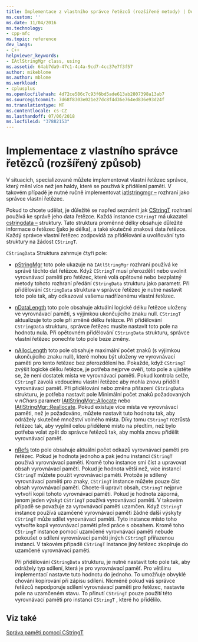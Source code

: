 ```yaml
---
title: Implementace z vlastního správce řetězců (rozšířené metody) | Dokumentace Microsoftu
ms.custom: ''
ms.date: 11/04/2016
ms.technology:
- cpp-mfc
ms.topic: reference
dev_langs:
- C++
helpviewer_keywords:
- IAtlStringMgr class, using
ms.assetid: 64ab7da9-47c1-4c4a-9cd7-4cc37e7f3f57
author: mikeblome
ms.author: mblome
ms.workload:
- cplusplus
ms.openlocfilehash: 4d72ce586c7c93f6bd5ade613ab2807398a13ab7
ms.sourcegitcommit: 7d68f8303e021e27dc8f4d36e764ed836e93d24f
ms.translationtype: MT
ms.contentlocale: cs-CZ
ms.lasthandoff: 07/06/2018
ms.locfileid: "37882153"
---
```

# <a name="implementation-of-a-custom-string-manager-advanced-method"></a>Implementace z vlastního správce řetězců (rozšířený způsob)
V situacích, specializované můžete implementovat vlastní řetězec správce, který mění více než jen haldy, které se používá k přidělení paměti. V takovém případě je nutné ručně implementovat [iatlstringmgr –](../atl-mfc-shared/reference/iatlstringmgr-class.md) rozhraní jako správce vlastní řetězec.  
  
 Pokud to chcete udělat, je důležité se napřed seznámit jak [CStringT](../atl-mfc-shared/reference/cstringt-class.md) rozhraní používá ke správě jeho data řetězce. Každá instance `CStringT` má ukazatel [cstringdata –](../atl-mfc-shared/reference/cstringdata-class.md) struktury. Tato struktura proměnné délky obsahuje důležité informace o řetězec (jako je délka), a také skutečné znaková data řetězce. Každý správce vlastní řetězec zodpovídá za přidělování a uvolňování tyto struktury na žádost `CStringT`.  
  
 `CStringData` Struktura zahrnuje čtyři pole:  
  
-   [pStringMgr](../atl-mfc-shared/reference/cstringdata-class.md#pstringmgr) toto pole ukazuje na `IAtlStringMgr` rozhraní používá ke správě těchto dat řetězce. Když `CStringT` musí přerozdělit nebo uvolnit vyrovnávací paměti pro řetězec, které volá opětovné nebo bezplatný metody tohoto rozhraní předání `CStringData` strukturu jako parametr. Při přidělování `CStringData` struktura v správce řetězec je nutné nastavit toto pole tak, aby odkazoval vašemu nadřízenému vlastní řetězec.  
  
-   [nDataLength](../atl-mfc-shared/reference/cstringdata-class.md#ndatalength) toto pole obsahuje aktuální logické délku řetězce uloženy ve vyrovnávací paměti, s výjimkou ukončujícího znaku null. `CStringT` aktualizuje toto pole při změně délku řetězce. Při přidělování `CStringData` strukturu, správce řetězec musíte nastavit toto pole na hodnotu nula. Při opětovném přidělování `CStringData` strukturu, správce vlastní řetězec ponechte toto pole beze změny.  
  
-   [nAllocLength](../atl-mfc-shared/reference/cstringdata-class.md#nalloclength) toto pole obsahuje maximální počet znaků (s výjimkou ukončujícího znaku null), které mohou být uloženy ve vyrovnávací paměti pro tento řetězec bez přerozdělení ho. Pokaždé, když `CStringT` zvýšit logické délku řetězce, je potřeba nejprve ověří, toto pole a ujistěte se, že není dostatek místa ve vyrovnávací paměti. Pokud kontrola selže, `CStringT` zavolá vedoucímu vlastní řetězec aby mohla znovu přidělit vyrovnávací paměť. Při přidělování nebo změna přiřazení `CStringData` strukturu, je potřeba nastavit pole Minimální počet znaků požadovaných v *nChars* parametr [IAtlStringMgr::Allocate](../atl-mfc-shared/reference/iatlstringmgr-class.md#allocate) nebo [IAtlStringMgr::Reallocate](../atl-mfc-shared/reference/iatlstringmgr-class.md#reallocate). Pokud existuje více místa ve vyrovnávací paměti, než je požadováno, můžete nastavit tuto hodnotu tak, aby odrážely skutečné množství volného místa. Díky tomu `CStringT` rozrůstá řetězec tak, aby vyplnil celou přidělené místo na předtím, než bylo potřeba volat zpět do správce řetězců tak, aby mohla znovu přidělit vyrovnávací paměť.  
  
-   [nRefs](../atl-mfc-shared/reference/cstringdata-class.md#nrefs) toto pole obsahuje aktuální počet odkazů vyrovnávací paměti pro řetězec. Pokud je hodnota jednoho a pak jednu instanci `CStringT` používá vyrovnávací paměti. Kromě toho instance smí číst a upravovat obsah vyrovnávací paměti. Pokud je hodnota větší než, více instancí `CStringT` můžete použít vyrovnávací paměti. Protože je sdílený vyrovnávací paměti pro znaky, `CStringT` instance můžete pouze číst obsah vyrovnávací paměti. Chcete-li upravit obsah, `CStringT` nejprve vytvoří kopii tohoto vyrovnávací paměti. Pokud je hodnota záporná, jenom jeden výskyt `CStringT` používá vyrovnávací paměti. V takovém případě se považuje za vyrovnávací paměti uzamčen. Když `CStringT` instance používá uzamčené vyrovnávací paměti žádné další výskyty `CStringT` může sdílet vyrovnávací paměti. Tyto instance místo toho vytvořte kopii vyrovnávací paměti před práce s obsahem. Kromě toho `CStringT` instance pomocí uzamčené vyrovnávací paměti nebude pokoušet o sdílení vyrovnávací paměti jiných `CStringT` přiřazenou instanci. V takovém případě `CStringT` instance jiný řetězec zkopíruje do uzamčené vyrovnávací paměti.  
  
     Při přidělování `CStringData` strukturu, je nutné nastavit toto pole tak, aby odrážely typ sdílení, která je pro vyrovnávací paměť. Pro většinu implementací nastavte tuto hodnotu do jednoho. To umožňuje obvyklé chování kopírování při zápisu sdílení. Nicméně pokud váš správce řetězců nepodporuje sdílení vyrovnávací paměti pro řetězec, nastavte pole na uzamčeném stavu. To přinutí `CStringT` pouze použití této vyrovnávací paměti pro instanci `CStringT` , které ho přidělilo.  
  
## <a name="see-also"></a>Viz také  
 [Správa paměti pomocí CStringT](../atl-mfc-shared/memory-management-with-cstringt.md)

